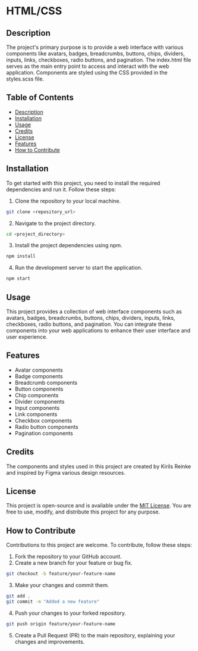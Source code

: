 # HTML/CSS

## Description

The project's primary purpose is to provide a web interface with various components like avatars, badges, breadcrumbs, buttons, chips, dividers, inputs, links, checkboxes, radio buttons, and pagination. The index.html file serves as the main entry point to access and interact with the web application. Components are styled using the CSS provided in the styles.scss file.

## Table of Contents

- [Description](#description)
- [Installation](#installation)
- [Usage](#usage)
- [Credits](#credits)
- [License](#license)
- [Features](#features)
- [How to Contribute](#how-to-contribute)

## Installation

To get started with this project, you need to install the required dependencies and run it. Follow these steps:

1. Clone the repository to your local machine.

```bash
git clone <repository_url>
```

2. Navigate to the project directory.

```bash
cd <project_directory>
```

3. Install the project dependencies using npm.

```bash
npm install
```

4. Run the development server to start the application.

```bash
npm start
```

## Usage

This project provides a collection of web interface components such as avatars, badges, breadcrumbs, buttons, chips, dividers, inputs, links, checkboxes, radio buttons, and pagination. You can integrate these components into your web applications to enhance their user interface and user experience.

## Features

* Avatar components
* Badge components
* Breadcrumb components
* Button components
* Chip components
* Divider components
* Input components
* Link components
* Checkbox components
* Radio button components
* Pagination components

## Credits

The components and styles used in this project are created by Kirils Reinke and inspired by Figma various design resources.

## License

This project is open-source and is available under the [MIT License](LICENSE). You are free to use, modify, and distribute this project for any purpose.

## How to Contribute

Contributions to this project are welcome. To contribute, follow these steps:

1. Fork the repository to your GitHub account.
2. Create a new branch for your feature or bug fix.

```bash
git checkout -b feature/your-feature-name
```

3. Make your changes and commit them.

```bash
git add .
git commit -m "Added a new feature"
```

4. Push your changes to your forked repository.

```bash 
git push origin feature/your-feature-name
```

5. Create a Pull Request (PR) to the main repository, explaining your changes and improvements.